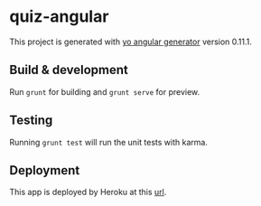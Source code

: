 # quiz-angular

This project is generated with [yo angular generator](https://github.com/yeoman/generator-angular)
version 0.11.1.

## Build & development

Run `grunt` for building and `grunt serve` for preview.

## Testing

Running `grunt test` will run the unit tests with karma.

## Deployment

This app is deployed by Heroku at this [url](https://ipro207quizapp.herokuapp.com/#/). 
